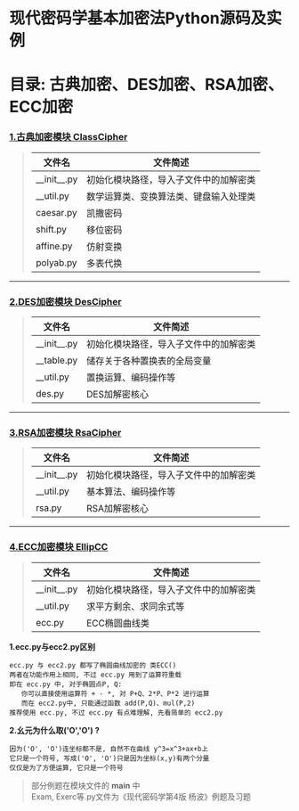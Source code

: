 # 现代密码学基本加密法Python源码及实例
# 目录: 古典加密、DES加密、RSA加密、ECC加密


### [1.古典加密模块 ClassCipher][1]
> 文件名|文件简述
> --|--  
> \_\_init\_\_.py|  初始化模块路径，导入子文件中的加解密类
> __util.py     |   数学运算类、变换算法类、键盘输入处理类
> caesar.py     |   凯撒密码
> shift.py      |   移位密码
> affine.py     |   仿射变换
> polyab.py     |   多表代换


---
### [2.DES加密模块 DesCipher][2]
> 文件名|文件简述
> --|--
> \_\_init\_\_.py|  初始化模块路径，导入子文件中的加解密类
> __table.py    |   储存关于各种置换表的全局变量  
> __util.py     |   置换运算、编码操作等   
> des.py        |   DES加解密核心  


---
### [3.RSA加密模块 RsaCipher][3]
> 文件名|文件简述
> --|--
> \_\_init\_\_.py|  初始化模块路径，导入子文件中的加解密类
> __util.py     |   基本算法、编码操作等  
> rsa.py        |   RSA加解密核心  


---
### [4.ECC加密模块 EllipCC][4]
> 文件名|文件简述
> --|--
> \_\_init\_\_.py|  初始化模块路径，导入子文件中的加解密类
> __util.py     |   求平方剩余、求同余式等  
> ecc.py        |   ECC椭圆曲线类 


**1.ecc.py与ecc2.py区别**  

    ecc.py 与 ecc2.py 都写了椭圆曲线加密的 类ECC()
    两者在功能作用上相同, 不过 ecc.py 用到了运算符重载
    即在 ecc.py 中, 对于椭圆点P, Q:
       你可以直接使用运算符 + - *, 对 P+Q、2*P、P*2 进行运算
       而在 ecc2.py中, 只能通过函数 add(P,Q)、mul(P,2)
    推荐使用 ecc.py, 不过 ecc.py 有点难理解, 先看简单的 ecc2.py

**2.幺元为什么取('O','O') ?**  

    因为('O', 'O')连坐标都不是, 自然不在曲线 y^3=x^3+ax+b上
    它只是一个符号, 写成('O', 'O')只是因为坐标(x,y)有两个分量
    仅仅是为了方便运算, 它只是一个符号

> 部分例题在模块文件的 __main__ 中  
> Exam, Exerc等.py文件为《现代密码学第4版 杨波》例题及习题


[1]: https://blog.csdn.net/Alpherkin/article/details/121021025
[2]: https://blog.csdn.net/Alpherkin/article/details/121198150
[3]: https://blog.csdn.net/Alpherkin/article/details/121265516
[4]: https://blog.csdn.net/Alpherkin/article/details/121572624
